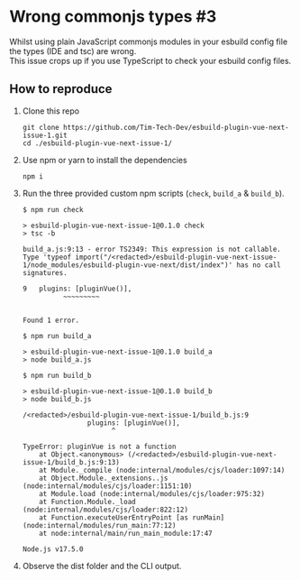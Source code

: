 # Wrong commonjs types #3

Whilst using plain JavaScript commonjs modules in your esbuild config file the
types (IDE and tsc) are wrong.  
This issue crops up if you use TypeScript to check your esbuild config files.

## How to reproduce

1. Clone this repo

    ```shell
    git clone https://github.com/Tim-Tech-Dev/esbuild-plugin-vue-next-issue-1.git
    cd ./esbuild-plugin-vue-next-issue-1/
    ```
2. Use npm or yarn to install the dependencies 

    ```shell
    npm i
    ```
3. Run the three provided custom npm scripts (`check`, `build_a` & `build_b`).
    ```shell
    $ npm run check

    > esbuild-plugin-vue-next-issue-1@0.1.0 check
    > tsc -b

    build_a.js:9:13 - error TS2349: This expression is not callable.
    Type 'typeof import("/<redacted>/esbuild-plugin-vue-next-issue-1/node_modules/esbuild-plugin-vue-next/dist/index")' has no call signatures.

    9   plugins: [pluginVue()],
              ~~~~~~~~~


    Found 1 error.

    $ npm run build_a

    > esbuild-plugin-vue-next-issue-1@0.1.0 build_a
    > node build_a.js

    $ npm run build_b

    > esbuild-plugin-vue-next-issue-1@0.1.0 build_b
    > node build_b.js

    /<redacted>/esbuild-plugin-vue-next-issue-1/build_b.js:9
                    plugins: [pluginVue()],
                          ^

    TypeError: pluginVue is not a function
        at Object.<anonymous> (/<redacted>/esbuild-plugin-vue-next-issue-1/build_b.js:9:13)
        at Module._compile (node:internal/modules/cjs/loader:1097:14)
        at Object.Module._extensions..js (node:internal/modules/cjs/loader:1151:10)
        at Module.load (node:internal/modules/cjs/loader:975:32)
        at Function.Module._load (node:internal/modules/cjs/loader:822:12)
        at Function.executeUserEntryPoint [as runMain] (node:internal/modules/run_main:77:12)
        at node:internal/main/run_main_module:17:47

    Node.js v17.5.0
    ```

4. Observe the dist folder and the CLI output.




